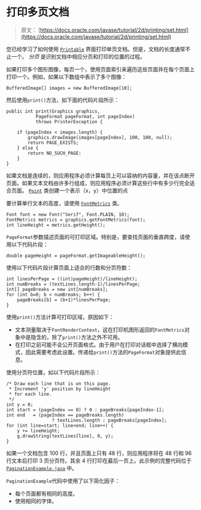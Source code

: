 # 打印多页文档

> 原文： [https://docs.oracle.com/javase/tutorial/2d/printing/set.html](https://docs.oracle.com/javase/tutorial/2d/printing/set.html)

您已经学习了如何使用 [`Printable`](https://docs.oracle.com/javase/8/docs/api/java/awt/print/Printable.html) 界面打印单页文档。但是，文档的长度通常不止一个。 _分页_ 是识别文档中相应分页和打印的位置的过程。

如果打印多个图形图像，每页一个，使用页面索引来遍历这些页面并在每个页面上打印一个。例如，如果以下数组中表示了多个图像：

```
BufferedImage[] images = new BufferedImage[10];

```

然后使用`print()`方法，如下面的代码片段所示：

```
public int print(Graphics graphics,
           PageFormat pageFormat, int pageIndex)
           throws PrinterException {

    if (pageIndex < images.length) {
        graphics.drawImage(images[pageIndex], 100, 100, null);
        return PAGE_EXISTS;
    } else {
        return NO_SUCH_PAGE:
    }
}

```

如果文档是连续的，则应用程序必须计算每页上可以容纳的内容量，并在该点断开页面。如果文本文档由许多行组成，则应用程序必须计算这些行中有多少行完全适合页面。 [`Point`](https://docs.oracle.com/javase/8/docs/api/java/awt/Point.html) 类创建一个表示（x，y）中位置的点

要计算单行文本的高度，请使用 [`FontMetrics`](https://docs.oracle.com/javase/8/docs/api/java/awt/FontMetrics.html) 类。

```
Font font = new Font("Serif", Font.PLAIN, 10);
FontMetrics metrics = graphics.getFontMetrics(font);
int lineHeight = metrics.getHeight();

```

`PageFormat`参数描述页面的可打印区域。特别是，要查找页面的垂直跨度，请使用以下代码片段：

```
double pageHeight = pageFormat.getImageableHeight();

```

使用以下代码片段计算页面上适合的行数和分页符数：

```
int linesPerPage = ((int)pageHeight)/lineHeight);
int numBreaks = (textLines.length-1)/linesPerPage;
int[] pageBreaks = new int[numBreaks];
for (int b=0; b < numBreaks; b++) {
    pageBreaks[b] = (b+1)*linesPerPage; 
}

```

使用`print()`方法计算可打印区域，原因如下：

*   文本测量取决于`FontRenderContext`，这在打印机图形返回的`FontMetrics`对象中是隐含的，除了`print()`方法之外不可用。
*   在打印之前可能不会公开页面格式。由于用户在打印对话框中选择了横向模式，因此需要考虑此设置。传递给`print()`方法的`PageFormat`对象提供此信息。

使用分页符位置，如以下代码片段所示：

```
/* Draw each line that is on this page.
 * Increment 'y' position by lineHeight
 * for each line.
 */
int y = 0; 
int start = (pageIndex == 0) ? 0 : pageBreaks[pageIndex-1];
int end   = (pageIndex == pageBreaks.length)
                 ? textLines.length : pageBreaks[pageIndex];
for (int line=start; line<end; line++) {
    y += lineHeight;
    g.drawString(textLines[line], 0, y);
}

```

如果一个文档包含 100 行，并且页面上只有 48 行，则应用程序将在 48 行和 96 行文本后打印 3 页分页符。其余 4 行打印在最后一页上。此示例的完整代码位于 [`PaginationExample.java`](examples/PaginationExample.java) 中。

`PaginationExample`代码中使用了以下简化因子：

*   每个页面都有相同的高度。
*   使用相同的字体。